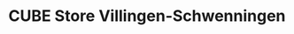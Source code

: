---
title: "CUBE Store Villingen-Schwenningen"
url: /villingen-schwenningen/cube-store-villingen-schwenningen/
shop: Fahrrad
---